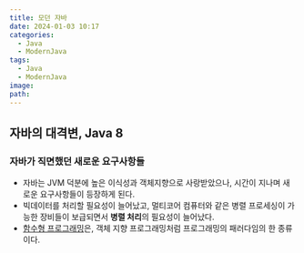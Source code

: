 ```yaml
---
title: 모던 자바
date: 2024-01-03 10:17
categories:
  - Java
  - ModernJava
tags:
  - Java
  - ModernJava
image: 
path:
---
```


## 자바의 대격변, Java 8
### 자바가 직면했던 새로운 요구사항들
+ 자바는 JVM 덕분에 높은 이식성과 객체지향으로 사랑받았으나, 시간이 지나며 새로운 요구사항들이 등장하게 된다.
+ 빅데이터를 처리할 필요성이 늘어났고, 멀티코어 컴퓨터와 같은 병렬 프로세싱이 가능한 장비들이 보급되면서 **병렬 처리**의 필요성이 늘어났다.
+ [함수형 프로그래밍](https://sonjh919.github.io/posts/함수형-프로그래밍)은, 객체 지향 프로그래밍처럼 프로그래밍의 패러다임의 한 종류이다.
